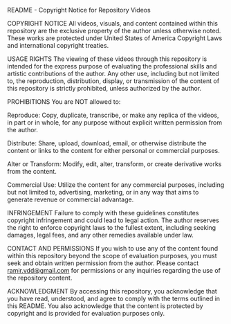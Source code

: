 README - Copyright Notice for Repository Videos

COPYRIGHT NOTICE All videos, visuals, and content contained within this repository are the exclusive property of the author unless otherwise noted. These works are protected under United States of America Copyright Laws and international copyright treaties.

USAGE RIGHTS The viewing of these videos through this repository is intended for the express purpose of evaluating the professional skills and artistic contributions of the author. Any other use, including but not limited to, the reproduction, distribution, display, or transmission of the content of this repository is strictly prohibited, unless authorized by the author.

PROHIBITIONS You are NOT allowed to:

Reproduce: Copy, duplicate, transcribe, or make any replica of the videos, in part or in whole, for any purpose without explicit written permission from the author.

Distribute: Share, upload, download, email, or otherwise distribute the content or links to the content for either personal or commercial purposes.

Alter or Transform: Modify, edit, alter, transform, or create derivative works from the content.

Commercial Use: Utilize the content for any commercial purposes, including but not limited to, advertising, marketing, or in any way that aims to generate revenue or commercial advantage.

INFRINGEMENT Failure to comply with these guidelines constitutes copyright infringement and could lead to legal action. The author reserves the right to enforce copyright laws to the fullest extent, including seeking damages, legal fees, and any other remedies available under law.

CONTACT AND PERMISSIONS If you wish to use any of the content found within this repository beyond the scope of evaluation purposes, you must seek and obtain written permission from the author. Please contact ramir.vdd@gmail.com for permissions or any inquiries regarding the use of the repository content.

ACKNOWLEDGMENT By accessing this repository, you acknowledge that you have read, understood, and agree to comply with the terms outlined in this README. You also acknowledge that the content is protected by copyright and is provided for evaluation purposes only.
